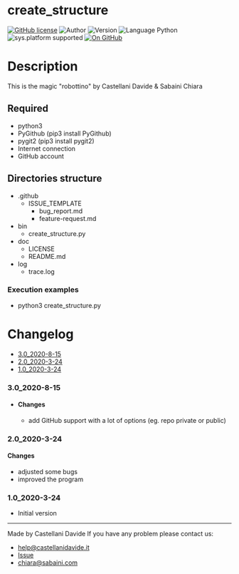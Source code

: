 # create_structure
[![GitHub license](https://img.shields.io/badge/licence-GNU-green?style=flat)](https://github.com/CastellaniDavide/cpp-create_structure/blob/master/LICENSE) ![Author](https://img.shields.io/badge/author-Castellani%20Davide-green?style=flat) ![Version](https://img.shields.io/badge/version-v3.0-blue?style=flat) ![Language Python](https://img.shields.io/badge/language-Python-yellowgreen?style=flat) ![sys.platform supported](https://img.shields.io/badge/OS%20platform%20supported-Linux,%20Windows%20&%20Mac%20OS-blue?style=flat) [![On GitHub](https://img.shields.io/badge/on%20GitHub-True-green?style=flat&logo=github)](https://github.com/CastellaniDavide/create_structure)

# Description
This is the magic "robottino" by Castellani Davide & Sabaini Chiara

## Required
 - python3
 - PyGithub (pip3 install PyGithub)
 - pygit2 (pip3 install pygit2)
 - Internet connection
 - GitHub account
 
## Directories structure
 - .github
   - ISSUE_TEMPLATE
     - bug_report.md
     - feature-request.md
 - bin
	 - create_structure.py
 - doc
   - LICENSE
   - README.md
 - log
	 - trace.log
   
### Execution examples
 - python3 create_structure.py

# Changelog
 - [3.0_2020-8-15](#3.0_2020-8-15)								 
 - [2.0_2020-3-24](#2.0_2020-3-24)
 - [1.0_2020-3-24](#1.0_2020-3-24)
									 

### 3.0_2020-8-15
 - #### Changes
   - add GitHub support with a lot of options (eg. repo private or public)
### 2.0_2020-3-24
 #### Changes
   - adjusted some bugs
   - improved the program

### 1.0_2020-3-24
 - Initial version

---
Made by Castellani Davide 
If you have any problem please contact us:
- help@castellanidavide.it
- [Issue](https://github.com/CastellaniDavide/create_structure/issues)
- chiara@sabaini.com